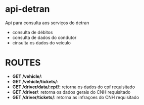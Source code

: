 # api-detran
Api para consulta aos serviços do detran
- consulta de débitos
- consulta de dados do condutor
- cinsulta os dados do veículo

# ROUTES

- **GET /vehicle/**:
- **GET /vehicle/tickets/**:
- **GET /driver/data/:cpf/**: retorna os dados do cpf requisitado
- **GET /driver/**: retorna os dados gerais do CNH requisitado
- **GET /driver/tickets/**: retorna as infraçoes do CNH requisitado
